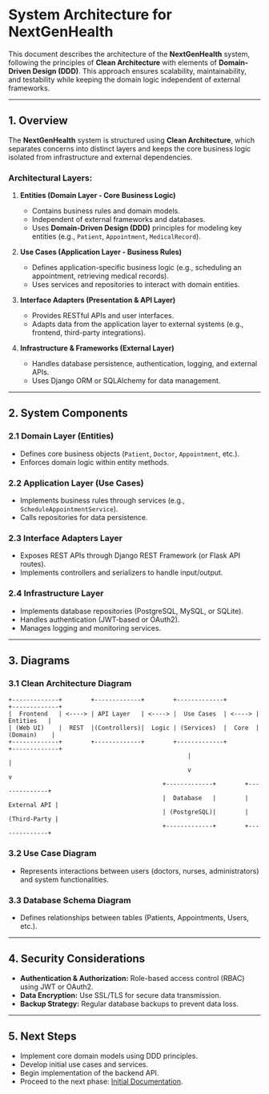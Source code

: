 # System Architecture for NextGenHealth

This document describes the architecture of the **NextGenHealth** system, following the principles of **Clean Architecture** with elements of **Domain-Driven Design (DDD)**. This approach ensures scalability, maintainability, and testability while keeping the domain logic independent of external frameworks.

---

## 1. Overview

The **NextGenHealth** system is structured using **Clean Architecture**, which separates concerns into distinct layers and keeps the core business logic isolated from infrastructure and external dependencies.

### Architectural Layers:
1. **Entities (Domain Layer - Core Business Logic)**
   - Contains business rules and domain models.
   - Independent of external frameworks and databases.
   - Uses **Domain-Driven Design (DDD)** principles for modeling key entities (e.g., `Patient`, `Appointment`, `MedicalRecord`).
   
2. **Use Cases (Application Layer - Business Rules)**
   - Defines application-specific business logic (e.g., scheduling an appointment, retrieving medical records).
   - Uses services and repositories to interact with domain entities.

3. **Interface Adapters (Presentation & API Layer)**
   - Provides RESTful APIs and user interfaces.
   - Adapts data from the application layer to external systems (e.g., frontend, third-party integrations).

4. **Infrastructure & Frameworks (External Layer)**
   - Handles database persistence, authentication, logging, and external APIs.
   - Uses Django ORM or SQLAlchemy for data management.

---

## 2. System Components

### 2.1 Domain Layer (Entities)
- Defines core business objects (`Patient`, `Doctor`, `Appointment`, etc.).
- Enforces domain logic within entity methods.

### 2.2 Application Layer (Use Cases)
- Implements business rules through services (e.g., `ScheduleAppointmentService`).
- Calls repositories for data persistence.

### 2.3 Interface Adapters Layer
- Exposes REST APIs through Django REST Framework (or Flask API routes).
- Implements controllers and serializers to handle input/output.

### 2.4 Infrastructure Layer
- Implements database repositories (PostgreSQL, MySQL, or SQLite).
- Handles authentication (JWT-based or OAuth2).
- Manages logging and monitoring services.

---

## 3. Diagrams

### 3.1 Clean Architecture Diagram

```
+-------------+        +-------------+        +-------------+        +-------------+
|  Frontend   | <----> | API Layer   | <----> |  Use Cases  | <----> |  Entities   |
| (Web UI)    |  REST  |(Controllers)|  Logic | (Services)  |  Core  | (Domain)    |
+-------------+        +-------------+        +-------------+        +-------------+
                                                  |                         |
                                                  v                         v
                                           +-------------+        +--------------+
                                           |  Database   |        | External API |
                                           | (PostgreSQL)|        | (Third-Party |
                                           +-------------+        +--------------+
```

### 3.2 Use Case Diagram
- Represents interactions between users (doctors, nurses, administrators) and system functionalities.

### 3.3 Database Schema Diagram
- Defines relationships between tables (Patients, Appointments, Users, etc.).

---

## 4. Security Considerations
- **Authentication & Authorization:** Role-based access control (RBAC) using JWT or OAuth2.
- **Data Encryption:** Use SSL/TLS for secure data transmission.
- **Backup Strategy:** Regular database backups to prevent data loss.

---

## 5. Next Steps

- Implement core domain models using DDD principles.
- Develop initial use cases and services.
- Begin implementation of the backend API.
- Proceed to the next phase: [Initial Documentation](./06_initial_documentation.md).

